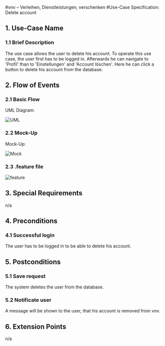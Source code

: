 #vnv – Verleihen, Dienstleistungen, verschenken
#Use-Case Specification: Delete account


## 1. Use-Case Name 
### 1.1 Brief Description
The use case allows the user to delete his account. To operate this use case, the user first has to be logged in. 
Afterwards he can navigate to 'Profil' than to 'Einstellungen' and 'Account löschen'. Here he can click a button to delete his account from the database.

## 2. Flow of Events
### 2.1 Basic Flow 
UML Diagram: 

![UML][]

### 2.2 Mock-Up
Mock-Up:

![Mock][]

### 2.3 .feature file

![feature][]


## 3. Special Requirements
n/a

## 4. Preconditions
### 4.1 Successful login 
The user has to be logged in to be able to delete his account.

## 5. Postconditions
### 5.1 Save request
The system deletes the user from the database. 
### 5.2 Notificate user 
A message will be shown to the user, that his account is removed from vnv. 

## 6. Extension Points
n/a

<!-- picture links -->
[UML]: https://raw.githubusercontent.com/WMerk/VnVProject/master/doc/use%20cases/UML%20-%20delete%20account.png "UML Diagram"
[Mock]: https://raw.githubusercontent.com/WMerk/VnVProject/master/doc/mockups/DeleteAccount/Mockup_Account_loeschen.png "Mock-Up"
[feature]: https://raw.githubusercontent.com/WMerk/vnvDoc/master/doc/feature/deleteUser.PNG "Feature file"
